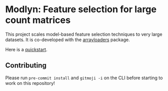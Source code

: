 # Modlyn: Feature selection for large count matrices

This project scales model-based feature selection techniques to very large datasets.
It is co-developed with the [arrayloaders](https://github.com/laminlabs/arrayloaders) package.

Here is a [quickstart](https://modlyn.lamin.ai/quickstart).

## Contributing

Please run `pre-commit install` and `gitmoji -i` on the CLI before starting to work on this repository!
